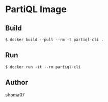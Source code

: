 # PartiQL Image

## Build

```
$ docker build --pull --rm -t partiql-cli .
```

## Run

```
$ docker run -it --rm partiql-cli
```

## Author

shoma07
